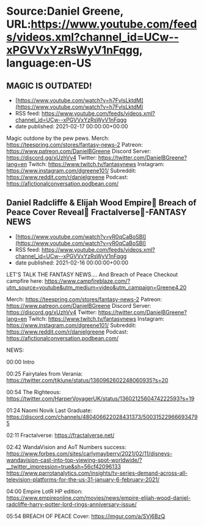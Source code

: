 # Source:Daniel Greene, URL:https://www.youtube.com/feeds/videos.xml?channel_id=UCw--xPGVVxYzRsWyV1nFqgg, language:en-US

## MAGIC IS OUTDATED!
 - [https://www.youtube.com/watch?v=h7FvlsLktdM](https://www.youtube.com/watch?v=h7FvlsLktdM)
 - RSS feed: https://www.youtube.com/feeds/videos.xml?channel_id=UCw--xPGVVxYzRsWyV1nFqgg
 - date published: 2021-02-17 00:00:00+00:00

Magic outdone by the pew pews. 
Merch: https://teespring.com/stores/fantasy-news-2
Patreon: https://www.patreon.com/DanielBGreene
Discord Server: https://discord.gg/xUzhVv4
Twitter: https://twitter.com/DanielBGreene?lang=en
Twitch: https://www.twitch.tv/fantasynews
Instagram: https://www.instagram.com/dgreene101/
Subreddit: https://www.reddit.com/r/danielgreene
Podcast: https://afictionalconversation.podbean.com/

## Daniel Radcliffe & Elijah Wood Empire📰 Breach of Peace Cover Reveal🎉 Fractalverse🚀-FANTASY NEWS
 - [https://www.youtube.com/watch?v=yR0qCaBoSBI](https://www.youtube.com/watch?v=yR0qCaBoSBI)
 - RSS feed: https://www.youtube.com/feeds/videos.xml?channel_id=UCw--xPGVVxYzRsWyV1nFqgg
 - date published: 2021-02-16 00:00:00+00:00

LET'S TALK THE FANTASY NEWS…. And Breach of Peace 
Checkout campfire here: https://www.campfireblaze.com/?utm_source=youtube&utm_medium=video&utm_campaign=Greene4.20


Merch: https://teespring.com/stores/fantasy-news-2
Patreon: https://www.patreon.com/DanielBGreene
Discord Server: https://discord.gg/xUzhVv4
Twitter: https://twitter.com/DanielBGreene?lang=en
Twitch: https://www.twitch.tv/fantasynews
Instagram: https://www.instagram.com/dgreene101/
Subreddit: https://www.reddit.com/r/danielgreene
Podcast: https://afictionalconversation.podbean.com/

NEWS:

00:00 Intro

00:25 Fairytales from Verania: https://twitter.com/tjklune/status/1360962602248060935?s=20 

00:54 The Righteous: https://twitter.com/HarperVoyagerUK/status/1360212560474222593?s=19 

01:24 Naomi Novik Last Graduate: https://discord.com/channels/480406622028431373/500315229666934795 

02:11 Fractalverse: https://fractalverse.net/ 

02:42 WandaVision and AoT Numbers success: https://www.forbes.com/sites/carlymayberry/2021/02/11/disneys-wandavision-cast-into-top-viewing-spot-worldwide/?__twitter_impression=true&sh=56cf42096133
https://www.parrotanalytics.com/insights/tv-series-demand-across-all-television-platforms-for-the-us-31-january-6-february-2021/  

04:00 Empire LotR HP edition: https://www.empireonline.com/movies/news/empire-elijah-wood-daniel-radcliffe-harry-potter-lord-rings-anniversary-issue/ 

05:54 BREACH OF PEACE Cover: https://imgur.com/a/SVj6BzQ

